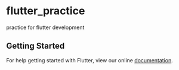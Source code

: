 # flutter_practice

practice for flutter development

## Getting Started

For help getting started with Flutter, view our online
[documentation](https://flutter.io/).
